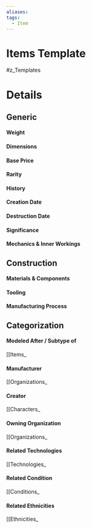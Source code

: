 ```yaml
---
aliases: 
tags:
  - Item
---
```

# Items Template
#z_Templates


# Details
## Generic
#### Weight
#### Dimensions
#### Base Price
#### Rarity
#### History
#### Creation Date
#### Destruction Date
#### Significance
#### Mechanics & Inner Workings
## Construction
#### Materials & Components
#### Tooling
#### Manufacturing Process
## Categorization
#### Modeled After / Subtype of
[[Items_
#### Manufacturer
[[Organizations_
#### Creator
[[Characters_
#### Owning Organization
[[Organizations_
#### Related Technologies
[[Technologies_
#### Related Condition
[[Conditions_
#### Related Ethnicities
[[Ethnicities_
